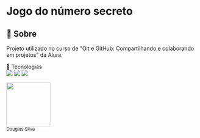 <h1>Jogo do número secreto</h1>

<h2>🔖 Sobre</h2>
<p>Projeto utilizado no curso de "Git e GitHub: Compartilhando e colaborando em projetos" da Alura.</p

## 🚀 Tecnologias
<div>
  <img src="https://img.shields.io/badge/HTML-239120?style=for-the-badge&logo=html5&logoColor=white">
  <img src="https://img.shields.io/badge/CSS-239120?&style=for-the-badge&logo=css3&logoColor=white">
  <img src="https://img.shields.io/badge/JavaScript-F7DF1E?style=for-the-badge&logo=javascript&logoColor=black">
</div>


 [<img loading="lazy" src="https://github.com/psilvadouglas/Imagens/blob/main/Imagem%20do%20WhatsApp%20de%202024-12-05%20%C3%A0(s)%2007.54.36_f6b1c7d8.jpg?raw=true" width=115><br><sub>Douglas Silva</sub>](https://github.com/psilvadouglas)

